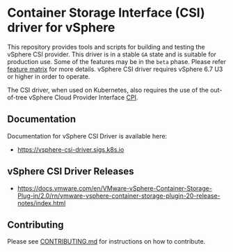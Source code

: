 <!-- markdownlint-disable MD034 -->
# Container Storage Interface (CSI) driver for vSphere

This repository provides tools and scripts for building and testing the vSphere CSI provider. This driver is in a stable `GA` state and is suitable for production use. Some of the features may be in the `beta` phase. Please refer [feature matrix](https://vsphere-csi-driver.sigs.k8s.io/supported_features_matrix.html) for more details.  vSphere CSI driver requires vSphere 6.7 U3 or higher in order to operate.

The CSI driver, when used on Kubernetes, also requires the use of the out-of-tree vSphere Cloud Provider Interface [CPI](https://github.com/kubernetes/cloud-provider-vsphere).

## Documentation

Documentation for vSphere CSI Driver is available here:

* <https://vsphere-csi-driver.sigs.k8s.io>

## vSphere CSI Driver Releases

* <https://docs.vmware.com/en/VMware-vSphere-Container-Storage-Plug-in/2.0/rn/vmware-vsphere-container-storage-plugin-20-release-notes/index.html>

## Contributing

Please see [CONTRIBUTING.md](CONTRIBUTING.md) for instructions on how to contribute.
